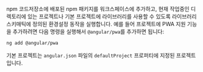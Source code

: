 <!--
Adds the npm package for a published library to your workspace, and configures
the project in the current working directory (or the default project if you are
not in a project directory) to use that library, as specified by the library's schematic.
For example, adding `@angular/pwa` configures your project for PWA support:

```bash
ng add @angular/pwa
```

The default project is the value of `defaultProject` in `angular.json`.
-->
npm 코드저장소에 배포된 npm 패키지를 워크스페이스에 추가하고, 현재 작업중인 디렉토리에 있는 프로젝트나 기본 프로젝트에 라이브러리를 사용할 수 있도록 라이브러리 스키매틱에 정의된 환경설정 동작을 실행합니다.
예를 들어 프로젝트에 PWA 지원 기능을 추가하려면 다음 명령을 실행해서 `@angular/pwa`를 추가하면 됩니다:

```bash
ng add @angular/pwa
```

기본 프로젝트는 `angular.json` 파일의 `defaultProject` 프로퍼티에 지정된 프로젝트입니다.
